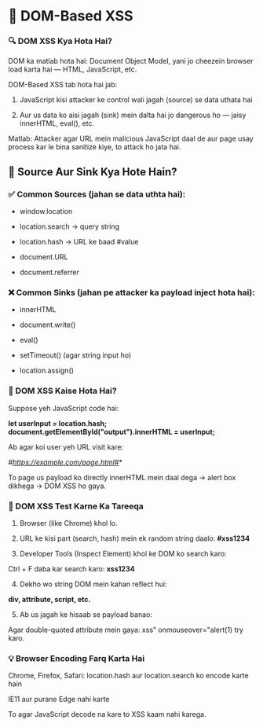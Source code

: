 # 🧠 DOM-Based XSS

### 🔍 DOM XSS Kya Hota Hai?

DOM ka matlab hota hai: Document Object Model, yani jo cheezein browser load karta hai — HTML, JavaScript, etc.

DOM-Based XSS tab hota hai jab:

1. JavaScript kisi attacker ke control wali jagah (source) se data uthata hai

2. Aur us data ko aisi jagah (sink) mein dalta hai jo dangerous ho — jaisy innerHTML, eval(), etc.

Matlab: Attacker agar URL mein malicious JavaScript daal de aur page usay process kar le bina sanitize kiye, to attack ho jata hai.

## 🧪 Source Aur Sink Kya Hote Hain?

### ✅ Common Sources (jahan se data uthta hai):

- window.location

- location.search → query string

- location.hash → URL ke baad #value

- document.URL

- document.referrer


### ❌ Common Sinks (jahan pe attacker ka payload inject hota hai):

- innerHTML

- document.write()

- eval()

- setTimeout() (agar string input ho)

- location.assign()

### 🧨 DOM XSS Kaise Hota Hai?

Suppose yeh JavaScript code hai:

**let userInput = location.hash;
document.getElementById("output").innerHTML = userInput;**

Ab agar koi user yeh URL visit kare:

*#https://example.com/page.html#<script>alert(1)</script>**

To page us payload ko directly innerHTML mein daal dega → alert box dikhega → DOM XSS ho gaya.

### 🔬 DOM XSS Test Karne Ka Tareeqa

1. Browser (like Chrome) khol lo.

2. URL ke kisi part (search, hash) mein ek random string daalo:
**#xss1234**

3. Developer Tools (Inspect Element) khol ke DOM ko search karo:

Ctrl + F daba kar search karo: **xss1234**

4. Dekho wo string DOM mein kahan reflect hui:

**div, attribute, script, etc.**

5. Ab us jagah ke hisaab se payload banao:

Agar double-quoted attribute mein gaya:
xss" onmouseover="alert(1) try karo.

### 💡 Browser Encoding Farq Karta Hai

Chrome, Firefox, Safari: location.hash aur location.search ko encode karte hain

IE11 aur purane Edge nahi karte

To agar JavaScript decode na kare to XSS kaam nahi karega.
